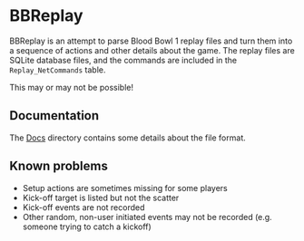 # BBReplay

BBReplay is an attempt to parse Blood Bowl 1 replay files and turn them
into a sequence of actions and other details about the game. The replay files are
SQLite database files, and the commands are included in the `Replay_NetCommands` table.

This may or may not be possible!

## Documentation

The [Docs](docs) directory contains some details about the file format.

## Known problems

* Setup actions are sometimes missing for some players
* Kick-off target is listed but not the scatter
* Kick-off events are not recorded
* Other random, non-user initiated events may not be recorded
  (e.g. someone trying to catch a kickoff)

